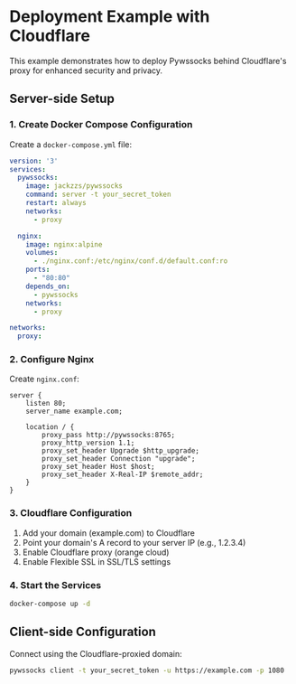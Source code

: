 # Deployment Example with Cloudflare

This example demonstrates how to deploy Pywssocks behind Cloudflare's proxy for enhanced security and privacy.

## Server-side Setup

### 1. Create Docker Compose Configuration

Create a `docker-compose.yml` file:

```yaml
version: '3'
services:
  pywssocks:
    image: jackzzs/pywssocks
    command: server -t your_secret_token
    restart: always
    networks:
      - proxy

  nginx:
    image: nginx:alpine
    volumes:
      - ./nginx.conf:/etc/nginx/conf.d/default.conf:ro
    ports:
      - "80:80"
    depends_on:
      - pywssocks
    networks:
      - proxy

networks:
  proxy:
```

### 2. Configure Nginx

Create `nginx.conf`:

```nginx
server {
    listen 80;
    server_name example.com;

    location / {
        proxy_pass http://pywssocks:8765;
        proxy_http_version 1.1;
        proxy_set_header Upgrade $http_upgrade;
        proxy_set_header Connection "upgrade";
        proxy_set_header Host $host;
        proxy_set_header X-Real-IP $remote_addr;
    }
}
```

### 3. Cloudflare Configuration

1. Add your domain (example.com) to Cloudflare
2. Point your domain's A record to your server IP (e.g., 1.2.3.4)
3. Enable Cloudflare proxy (orange cloud)
4. Enable Flexible SSL in SSL/TLS settings

### 4. Start the Services

```bash
docker-compose up -d
```

## Client-side Configuration

Connect using the Cloudflare-proxied domain:

```bash
pywssocks client -t your_secret_token -u https://example.com -p 1080
```
